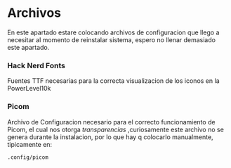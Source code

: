 # Archivos
En este apartado estare colocando archivos de configuracion que llego a necesitar al momento de reinstalar sistema, espero no llenar demasiado
este apartado.

### Hack Nerd Fonts ###
Fuentes TTF necesarias para la correcta visualizacion de los iconos en la PowerLevel10k

### Picom ###
Archivo de Configuracion necesario para el correcto funcionamiento de Picom, el cual nos otorga *transparencias* ,curiosamente este archivo
no se genera durante la instalacion, por lo que hay q colocarlo manualmente, tipicamente en:
```
.config/picom
```
